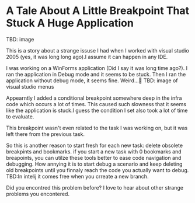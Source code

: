 # A Tale About A Little Breakpoint That Stuck A Huge Application

TBD: image

This is a story about a strange issuse I had when I worked with visual studio 2005 (yes, it was long long ago).I assume it can happen in any IDE.

I was working on a WinForms application (Did I say it was long time ago?). I ran the application in Debug mode and it seems to be stuck. Then I ran the application without debug mode, it seems fine. Weird...🤔
TBD: image of visual studio menus

Appearntly I added a conditional breakpoint somewhere deep in the infra code which occurs a lot of times. This caused such slowness that it seems like the application is stuck.I guess the condition I set also took a lot of time to evaluate. 

This breakpoint wasn't even related to the task I was working on, but it was left  there from the previous task.

So this is another reason to start fresh for each new task: delete obsolete breakpints and bookmarks.
if you start a new task with 0 bookmarks and breapoints, you can utilze these tools better to ease code navigation and debugging. How annying it is to start debug a scenario and keep deleting old breakpoints until you finnaly reach the code you actually want to debug. 
TBD:In intelij it comes free when you crreate a new branch.

Did you encontred this problem before? I love to hear about other strange problems you encontered.